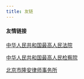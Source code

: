 ```yaml
---
title: 友链
---
```

#### 友情链接

[中华人民共和国最高人民法院](https://www.court.gov.cn/"最高人民法院")

[中华人民共和国最高人民检察院](https://www.spp.gov.cn/"最高人民检察院")

[北京市隆安律师事务所](http://www.longanlaw.com/"隆安律师事务所")
